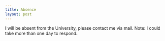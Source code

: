 ```yaml
---
title: Absence
layout: post
---
```


I will be absent from the University, please contact me via mail. Note: I could take more than one day to respond.

